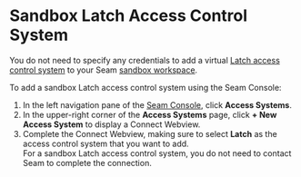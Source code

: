 # Sandbox Latch Access Control System

You do not need to specify any credentials to add a virtual [Latch access control system](../../device-and-system-integration-guides/latch-access-control-system/) to your Seam [sandbox workspace](../../core-concepts/workspaces/#sandbox-workspaces).

To add a sandbox Latch access control system using the Seam Console:

1. In the left navigation pane of the [Seam Console](https://console.seam.co/), click **Access Systems**.
2. In the upper-right corner of the **Access Systems** page, click **+ New Access System** to display a Connect Webview.
3. Complete the Connect Webview, making sure to select **Latch** as the access control system that you want to add.\
   For a sandbox Latch access control system, you do not need to contact Seam to complete the connection.

